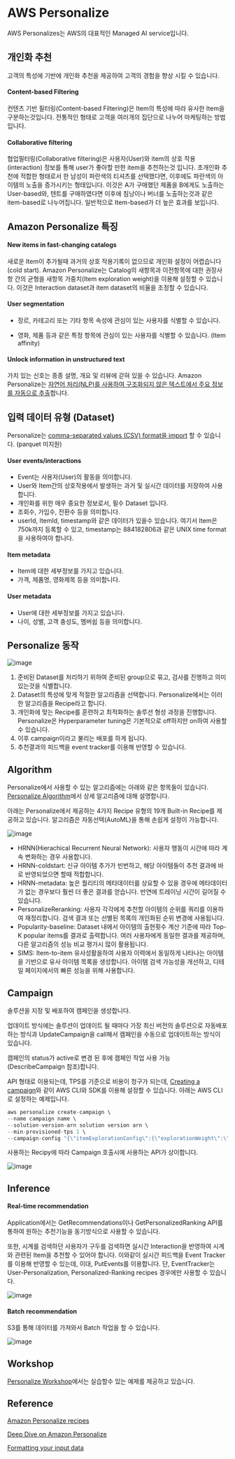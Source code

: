 # AWS Personalize

AWS Personalizes는 AWS의 대표적인 Managed AI service입니다. 

## 개인화 추천

고객의 특성에 기반에 개인화 추천을 제공하여 고객의 경험을 향상 시킬 수 있습니다. 

#### Content-based Filtering

컨텐츠 기반 필터링(Content-based Filtering)은 Item의 특성에 따라 유사한 Item을 구분하는것입니다. 전통적인 형태로 고객을 여러개의 집단으로 나누어 마케팅하는 방법입니다. 

#### Collaborative filtering 

협업필터링(Collaborative filtering)은 사용자(User)와 item의 상호 작용(interaction) 정보를 통해 user가 좋아할 만한 item을 추천하는것 입니다. 초개인화 추천에 적합한 형태로서 한 남성이 파란색의 티셔츠를 선택했다면, 이후에도 파란색의 아이템의 노출을 증가시키는 형태입니다. 이것은 A가 구매했던 제품을 B에게도 노출하는 User-based와, 텐트를 구매하였다면 이후에 침낭이나 버너를 노출하는것과 같은 item-based로 나누어집니다. 일반적으로 Item-based가 더 높은 효과를 보입니다. 


## Amazon Personalize 특징

#### New items in fast-changing catalogs

새로운 Item이 추가될때 과거의 상호 작용기록이 없으므로 개인화 설정이 어렵습니다(cold start). Amazon Personalize는 Catalog의 새항목과 이전항목에 대한 권장사항 간의 균형을 새항목 가중치(Item exploration weight)을 이용해 설정할 수 있습니다. 이것은 Interaction dataset과 item dataset의 비율을 조정할 수 있습니다. 

#### User segmentation

- 장르, 카테고리 또는 기타 항목 속성에 관심이 있는 사용자를 식별할 수 있습니다.

- 영화, 제품 등과 같은 특정 항목에 관심이 있는 사용자를 식별할 수 있습니다. (Item affinity)

#### Unlock information in unstructured text

가치 있는 신호는 종종 설명, 개요 및 리뷰에 갇혀 있을 수 있습니다. Amazon Personalize는 [자연어 처리(NLP)를 사용하여 구조화되지 않은 텍스트에서 주요 정보를 자동으로 추출](https://aws.amazon.com/ko/blogs/machine-learning/unlock-information-in-unstructured-text-to-personalize-product-and-content-recommendations-with-amazon-personalize/
)합니다.


## 입력 데이터 유형 (Dataset)

Personalize는 [comma-separated values (CSV) format을 import](https://docs.aws.amazon.com/personalize/latest/dg/data-prep-formatting.html) 할 수 있습니다. (parquet 미지원)

#### User events/interactions 

- Event는 사용자(User)의 활동을 의미합니다.
- User와 Item간의 상호작용에서 발생하는 과거 및 실시간 데이터를 저장하여 사용합니다.
- 개인화를 위한 매우 중요한 정보로서, 필수 Dataset 입니다. 
- 조회수, 가입수, 전환수 등을 의미합니다. 
- userId, ItemId, timestamp와 같은 데이터가 있을수 있습니다. 여기서 Item은 750k까지 등록할 수 있고, timestamp는 884182806과 같은 UNIX time format을 사용하여야 합니다. 

#### Item metadata 

- Item에 대한 세부정보를 가지고 있습니다. 
- 가격, 제품명, 영화제목 등을 의미합니다.

#### User metadata

- User에 대한 세부정보를 가지고 있습니다. 
- 나이, 성별, 고객 충성도, 멤버쉽 등을 의미합니다. 


## Personalize 동작

![image](https://user-images.githubusercontent.com/52392004/189830158-227c74ce-6b96-408d-837c-986392dfe67d.png)

1) 준비된 Dataset를 처리하기 위하여 준비된 group으로 묶고, 검사를 진행하고 의미있는것을 식별합니다.
2) Dataset의 특성에 맞게 적절한 알고리즘을 선택합니다. Personalize에서는 이러한 알고리즘을 Recipe라고 합니다. 
3) 개인화에 맞는 Recipe를 훈련하고 최적화하는 솔루션 형성 과정을 진행합니다. Personalize은 Hyperparameter tuning은 기본적으로 off하지만 on하여 사용할 수 있습니다.
4) 이후 campaign이라고 불리는 배포를 하게 됩니다.
5) 추천결과의 피드백을 event tracker를 이용해 반영할 수 있습니다.




## Algorithm

Personalize에서 사용할 수 있는 알고리즘에는 아래와 같은  항목들이 있습니다. [Personalize Algorithm](https://github.com/kyopark2014/aws-personalize/blob/main/algorithm.md)에서 상세 알고리즘에 대해 설명합니다. 

아래는 Personalize에서 제공하는 4가지 Recipe 유형의 19개 Built-in Recipe를 제공하고 있습니다. 알고리즘은 자동선택(AutoML)을 통해 손쉽게 설정이 가능합니다. 

![image](https://user-images.githubusercontent.com/52392004/189832435-955dfdf8-12da-4213-9651-bf27a201b916.png)

- HRNN(Hierachical Recurrent Neural Network): 사용자 행동이 시간에 따라 계속 변화하는 경우 사용합니다.
- HRNN-coldstart: 신규 아이템 추가가 빈번하고, 해당 아이템들이 추천 결과에 바로 반영되었으면 할때 적합합니다.
- HRNN-metadata: 높은 퀄리티의 메타데이터를 상요할 수 있을 경우에 메타데이터가 없는 경우보다 훨씬 더 좋은 결과를 얻습니다. 반연에 트레이닝 시간이 길어질 수 있습니다. 
- PersonalizeReranking: 사용자 각각에게 추천할 아이템의 순위를 쿼리를 이용하여 재정리합니다. 검색 결과 또는 선별된 목록의 개인화된 순위 변경에 사용됩니다.
- Popularity-baseline: Dataset 내에서 아이템의 출현횟수 계산 기준에 따라 Top-K popular items를 결과로 출력합니다. 여러 사용자에게 동일한 결과를 제공하며, 다른 알고리즘의 성능 비교 평가시 많이 활용됩니다.
- SIMS: Item-to-item 유사성활을하여 사용자 이력에서 동일하게 나타나는 아이템을 기반으로 유사 아이템 목록을 생성합니다. 아이템 검색 가능성을 개선하고, 디테일 페이지에서의 빠른 성능을 위해 사용합니다. 

## Campaign

솔루션을 지정 및 배포하여 캠페인을 생성합니다.

업데이트 방식에는 솔루션이 업데이트 될 때마다 가장 최신 버전의 솔루션으로 자동배포하는 방식과 UpdateCampaign을 call해서 캠페인을 수동으로 업데이트하는 방식이 있습니다. 

캠페인의 status가 active로 변경 된 후에 캠페인 작업 사용 가능(DescribeCampaign 참조)합니다. 

API 형태로 이용되는데, TPS를 기준으로 비용이 청구가 되는데, [Creating a campaign](https://docs.aws.amazon.com/personalize/latest/dg/campaigns.html)와 같이 AWS CLI와 SDK를 이용해 설정할 수 있습니다. 아래는 AWS CLI로 설정하는 예제입니다. 

```c
aws personalize create-campaign \
--name campaign name \
--solution-version-arn solution version arn \
--min-provisioned-tps 1 \
--campaign-config "{\"itemExplorationConfig\":{\"explorationWeight\":\"0.3\",\"explorationItemAgeCutOff\":\"30\"}}"
```

사용하는 Recipy에 따라 Campaign 호출시에 사용하는 API가 상이합니다. 

![image](https://user-images.githubusercontent.com/52392004/189916799-bdc7a6ed-78eb-41dd-b12e-ca3c4596e426.png)

## Inference

#### Real-time recommendation

Application에서는 GetRecommendations이나 GetPersonalizedRanking API를 통하여 원하는 추천기능을 동기방식으로 사용할 수 있습니다. 

또한, 시계를 검색하던 사용자가 구두를 검색하면 실시간 Interaction을 반영하여 시계와 관련된 Item을 추천할 수 있어야 합니다. 이와같이 실시간 피드백을 Event Tracker를 이용해 반영할 수 있는데, 이대, PutEvents를 이용합니다. 단, EventTracker는 User-Personalization, Personalized-Ranking recipes 경우에만 사용할 수 있습니다. 

![image](https://user-images.githubusercontent.com/52392004/189919241-526670d9-575b-42eb-ae95-b872dc7db253.png)


#### Batch recommendation

S3를 통해 데이터를 가져와서 Batch 작업을 할 수 있습니다. 

![image](https://user-images.githubusercontent.com/52392004/189919113-cd11ec85-1eb3-4162-abe3-b7248e071227.png)



## Workshop

[Personalize Workshop](https://github.com/kyopark2014/aws-personalize/tree/main/workshop)에서는 실습할수 있는 예제를 제공하고 있습니다. 


## Reference

[Amazon Personalize recipes](https://docs.aws.amazon.com/personalize/latest/dg/working-with-predefined-recipes.html)

[Deep Dive on Amazon Personalize](https://www.youtube.com/watch?v=dczs8cORHhg)

[Formatting your input data](https://docs.aws.amazon.com/personalize/latest/dg/data-prep-formatting.html)

